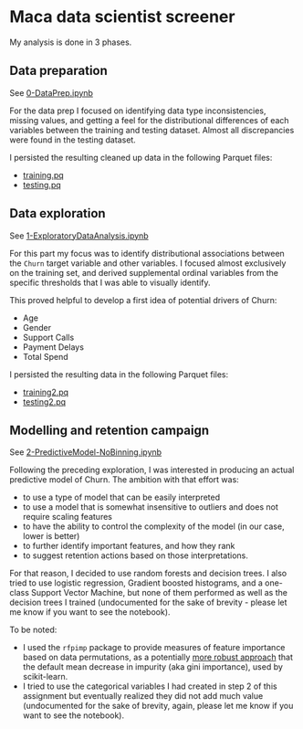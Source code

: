 # Maca data scientist screener 

My analysis is done in 3 phases.

## Data preparation

See [0-DataPrep.ipynb](./0-DataPrep.ipynb)

For the data prep I focused on identifying data type inconsistencies, missing values, and getting a feel for the distributional differences of each variables between the training and testing dataset. Almost all discrepancies were found in the testing dataset.

I persisted the resulting cleaned up data in the following Parquet files:
- [training.pq](./data/training.pq)
- [testing.pq](./data/testing.pq)

## Data exploration

See [1-ExploratoryDataAnalysis.ipynb](./1-ExploratoryDataAnalysis.ipynb)

For this part my focus was to identify distributional associations between the `Churn` target variable and other variables. I focused almost exclusively on the training set, and derived supplemental ordinal variables from the specific thresholds that I was able to visually identify. 

This proved helpful to develop a first idea of potential drivers of Churn:
- Age
- Gender
- Support Calls
- Payment Delays
- Total Spend

I persisted the resulting data in the following Parquet files:
- [training2.pq](./data/training2.pq)
- [testing2.pq](./data/testing2.pq)

## Modelling and retention campaign

See [2-PredictiveModel-NoBinning.ipynb](./2-PredictiveModel-NoBinning.ipynb)

Following the preceding exploration, I was interested in producing an actual predictive model of Churn. The ambition with that effort was:
- to use a type of model that can be easily interpreted
- to use a model that is somewhat insensitive to outliers and does not require scaling features
- to have the ability to control the complexity of the model (in our case, lower is better)
- to further identify important features, and how they rank
- to suggest retention actions based on those interpretations.

For that reason, I decided to use random forests and decision trees. I also tried to use logistic regression, Gradient boosted histograms, and a one-class Support Vector Machine, but none of them performed as well as the decision trees I trained (undocumented for the sake of brevity - please let me know if you want to see the notebook).

To be noted:
- I used the `rfpimp` package to provide measures of feature importance based on data permutations, as a potentially [more robust approach](https://explained.ai/rf-importance/index.html) that the default mean decrease in impurity (aka gini importance), used by scikit-learn.
- I tried to use the categorical variables I had created in step 2 of this assignment but eventually realized they did not add much value (undocumented for the sake of brevity, again, please let me know if you want to see the notebook).











